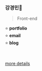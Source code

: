 ### 강경민🐤

> Front-end

<!-- 0000.00.00 -->
⭐ **portfolio**   
⭐ **email**&nbsp;&nbsp;&nbsp;  
⭐ **blog**&nbsp;&nbsp;&nbsp;
<!-- 🌠 -->
<br/>

[more details](https://github.com/minomad/Portfolio)